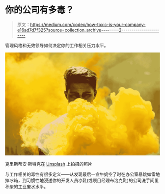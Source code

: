 # 你的公司有多毒？

> 原文：<https://medium.com/codex/how-toxic-is-your-company-e16ad7d7f325?source=collection_archive---------2----------------------->

管理风格和无效领导如何决定你的工作相关压力水平。

![](img/9eec727a1823f9ddcdc8c97c847d9266.png)

克里斯蒂安·斯特克在 [Unsplash](https://unsplash.com/s/photos/toxic?utm_source=unsplash&utm_medium=referral&utm_content=creditCopyText) 上拍摄的照片

与工作相关的毒性有很多定义——从发现最后一盒牛奶空了时在办公室暴跳如雷地摔冰箱，到习惯性地浸透你的开发人员凉鞋(或项目经理布洛克鞋)的公司洗手间里积聚的工业废水水平。